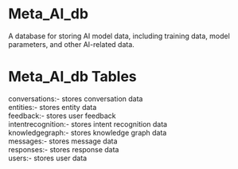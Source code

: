 # Meta_AI_db
A database for storing AI model data, including training data, model parameters, and other AI-related data.

# Meta_AI_db Tables
conversations:- stores conversation data <br>
entities:- stores entity data <br>
feedback:- stores user feedback <br>
intentrecognition:- stores intent recognition data <br>
knowledgegraph:- stores knowledge graph data <br>
messages:- stores message data <br>
responses:- stores response data <br>
users:- stores user data <br>
